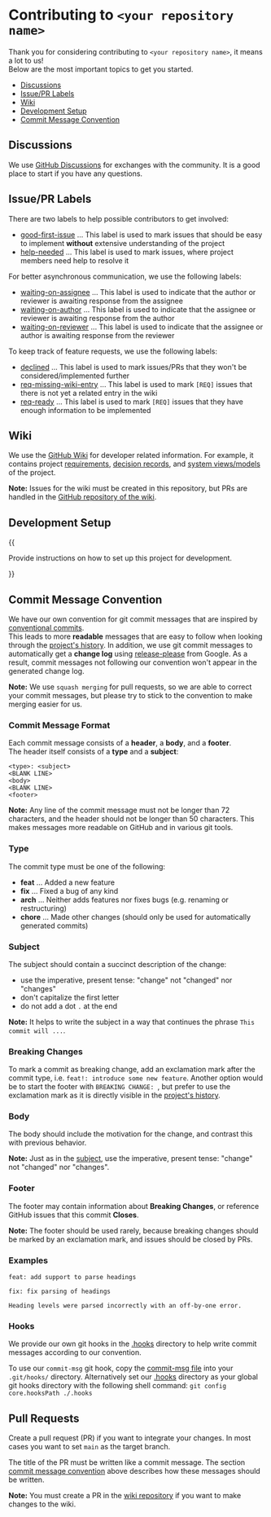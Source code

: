 # Contributing to `<your repository name>`

Thank you for considering contributing to `<your repository name>`, it means a lot to us!\
Below are the most important topics to get you started.

- [Discussions](#discussions)
- [Issue/PR Labels](#issuepr-labels)
- [Wiki](#wiki)
- [Development Setup](#development-setup)
- [Commit Message Convention](#commit-message-convention)

## Discussions

We use [GitHub Discussions](https://github.com/mhatzl/project-repo-template/discussions) for exchanges with the community.
It is a good place to start if you have any questions.

## Issue/PR Labels

There are two labels to help possible contributors to get involved:

- [good-first-issue](https://github.com/mhatzl/project-repo-template/labels/good-first-issue) ... This label is used to mark issues that should be easy to implement **without** extensive understanding of the project
- [help-needed](https://github.com/mhatzl/project-repo-template/labels/help-needed) ... This label is used to mark issues, where project members need help to resolve it

For better asynchronous communication, we use the following labels:

- [waiting-on-assignee](https://github.com/mhatzl/project-repo-template/labels/waiting-on-assignee) ... This label is used to indicate that the author or reviewer is awaiting response from the assignee
- [waiting-on-author](https://github.com/mhatzl/project-repo-template/labels/waiting-on-author) ... This label is used to indicate that the assignee or reviewer is awaiting response from the author
- [waiting-on-reviewer](https://github.com/mhatzl/project-repo-template/labels/waiting-on-reviewer) ... This label is used to indicate that the assignee or author is awaiting response from the reviewer

To keep track of feature requests, we use the following labels:

- [declined](https://github.com/mhatzl/project-repo-template/labels/declined) ... This label is used to mark issues/PRs that they won't be considered/implemented further
- [req-missing-wiki-entry](https://github.com/mhatzl/project-repo-template/labels/req-missing-wiki-entry) ... This label is used to mark `[REQ]` issues that there is not yet a related entry in the wiki
- [req-ready](https://github.com/mhatzl/project-repo-template/labels/req-ready) ... This label is used to mark `[REQ]` issues that they have enough information to be implemented

## Wiki

We use the [GitHub Wiki](https://github.com/mhatzl/project-repo-template/wiki) for developer related information.
For example, it contains project [requirements](https://github.com/mhatzl/project-repo-template/wiki/5-Requirements),
[decision records](https://github.com/mhatzl/project-repo-template/wiki/6-Decision-Records), and [system views/models](https://github.com/mhatzl/project-repo-template/wiki/4-System-Views) of the project.

**Note:** Issues for the wiki must be created in this repository, but PRs are handled in the [GitHub repository of the wiki](https://github.com/mhatzl/wiki-repo-template).  

## Development Setup

{{

Provide instructions on how to set up this project for development.

}}

## Commit Message Convention

We have our own convention for git commit messages that are inspired by [conventional commits](https://www.conventionalcommits.org/en/v1.0.0/).\
This leads to more **readable** messages that are easy to follow when looking through the [project's history](https://github.com/mhatzl/project-repo-template/commits/main).
In addition, we use git commit messages to automatically get a **change log** using [release-please](https://github.com/googleapis/release-please) from Google.
As a result, commit messages not following our convention won't appear in the generated change log.

**Note:** We use `squash merging` for pull requests, so we are able to correct your commit messages, but please try to stick to the convention to make merging easier for us.

### Commit Message Format

Each commit message consists of a **header**, a **body**, and a **footer**.\
The header itself consists of a **type** and a **subject**:

~~~
<type>: <subject>
<BLANK LINE>
<body>
<BLANK LINE>
<footer>
~~~

**Note:** Any line of the commit message must not be longer than 72 characters, and the header should not be longer than 50 characters.
This makes messages more readable on GitHub and in various git tools.

### Type

The commit type must be one of the following:

- **feat** ... Added a new feature
- **fix** ... Fixed a bug of any kind
- **arch** ... Neither adds features nor fixes bugs (e.g. renaming or restructuring)
- **chore** ... Made other changes (should only be used for automatically generated commits)

### Subject

The subject should contain a succinct description of the change:

- use the imperative, present tense: "change" not "changed" nor "changes"
- don't capitalize the first letter
- do not add a dot `.` at the end

**Note:** It helps to write the subject in a way that continues the phrase `This commit will ...`.

### Breaking Changes

To mark a commit as breaking change, add an exclamation mark after the commit type, i.e. `feat!: introduce some new feature`.
Another option would be to start the footer with `BREAKING CHANGE: `, but prefer to use the exclamation mark as it is directly visible in the [project's history](https://github.com/mhatzl/project-repo-template/commits/main).

### Body

The body should include the motivation for the change, and contrast this with previous behavior.

**Note:** Just as in the [subject](#subject), use the imperative, present tense: "change" not "changed" nor "changes".

### Footer

The footer may contain information about **Breaking Changes**, or reference GitHub issues that this commit **Closes**.

**Note:** The footer should be used rarely, because breaking changes should be marked by an exclamation mark, and issues should be closed by PRs.

### Examples

~~~
feat: add support to parse headings
~~~

~~~
fix: fix parsing of headings

Heading levels were parsed incorrectly with an off-by-one error.
~~~

### Hooks

We provide our own git hooks in the [.hooks](.hooks/) directory to help write commit messages according to our convention.

To use our `commit-msg` git hook, copy the [commit-msg file](.hooks/commit-msg) into your `.git/hooks/` directory.
Alternatively set our [.hooks](.hooks/) directory as your global git hooks directory with the following shell command: 
`git config core.hooksPath ./.hooks`

## Pull Requests

Create a pull request (PR) if you want to integrate your changes.
In most cases you want to set `main` as the target branch.

The title of the PR must be written like a commit message.
The section [commit message convention](#commit-message-convention) above describes how these messages should be written.

**Note:** You must create a PR in the [wiki repository](https://github.com/mhatzl/wiki-repo-template) if you want to make changes to the wiki.
